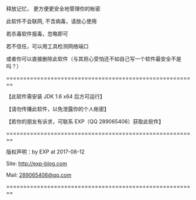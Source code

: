 释放记忆， 更方便更安全地管理你的帐密

此软件不会联网, 不含病毒，请放心使用

若杀毒软件报毒，忽略即可

若不信任，可以用工具检测网络端口

或者你可以直接删除此软件（与其担心受怕还不如自己写一个软件最安全不是吗？）

========================================================

【此软件需安装 JDK 1.6 x64 后方可运行】

【请勿传播此软件，以免泄露你的个人帐密】

【若你的朋友有诉求，可联系 EXP（QQ 289065406）获取此软件】

========================================================

版权声明：by EXP at 2017-08-12

Site: http://exp-blog.com

Mail: 289065406@qq.com

========================================================